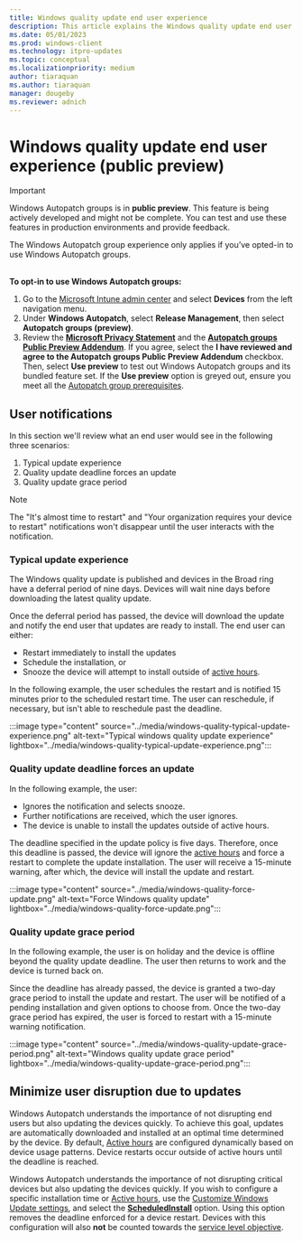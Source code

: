```yaml
---
title: Windows quality update end user experience
description: This article explains the Windows quality update end user experience
ms.date: 05/01/2023
ms.prod: windows-client
ms.technology: itpro-updates
ms.topic: conceptual
ms.localizationpriority: medium
author: tiaraquan
ms.author: tiaraquan
manager: dougeby
ms.reviewer: adnich
---
```


# Windows quality update end user experience (public preview)

> [!IMPORTANT]
> Windows Autopatch groups is in **public preview**. This feature is being actively developed and might not be complete. You can test and use these features in production environments and provide feedback.<p>The Windows Autopatch group experience only applies if you’ve opted-in to use Windows Autopatch groups.</p><br>**To opt-in to use Windows Autopatch groups:**<ol><li>Go to the [Microsoft Intune admin center](https://go.microsoft.com/fwlink/?linkid=2109431) and select **Devices** from the left navigation menu.</li><li>Under **Windows Autopatch**, select **Release Management**, then select **Autopatch groups (preview)**.</li><li>Review the **[Microsoft Privacy Statement](../overview/windows-autopatch-privacy.md)** and the **[Autopatch groups Public Preview Addendum](../references/windows-autopatch-groups-public-preview-addendum.md)**. If you agree, select the **I have reviewed and agree to the Autopatch groups Public Preview Addendum** checkbox. Then, select **Use preview** to test out Windows Autopatch groups and its bundled feature set. If the **Use preview** option is greyed out, ensure you meet all the [Autopatch group prerequisites](../deploy/windows-autopatch-groups-manage-autopatch-groups.md#autopatch-groups-prerequisites).</li></ol>

## User notifications  

In this section we'll review what an end user would see in the following three scenarios:

1. Typical update experience
2. Quality update deadline forces an update
3. Quality update grace period

> [!NOTE]
> The "It's almost time to restart" and "Your organization requires your device to restart" notifications won't disappear until the user interacts with the notification.

### Typical update experience

The Windows quality update is published and devices in the Broad ring have a deferral period of nine days. Devices will wait nine days before downloading the latest quality update.

Once the deferral period has passed, the device will download the update and notify the end user that updates are ready to install. The end user can either:

- Restart immediately to install the updates
- Schedule the installation, or
- Snooze the device will attempt to install outside of [active hours](/windows/client-management/mdm/policy-csp-update#activehoursstart).

In the following example, the user schedules the restart and is notified 15 minutes prior to the scheduled restart time. The user can reschedule, if necessary, but isn't able to reschedule past the deadline.

:::image type="content" source="../media/windows-quality-typical-update-experience.png" alt-text="Typical windows quality update experience" lightbox="../media/windows-quality-typical-update-experience.png":::

### Quality update deadline forces an update

In the following example, the user:

- Ignores the notification and selects snooze.
- Further notifications are received, which the user ignores.
- The device is unable to install the updates outside of active hours.

The deadline specified in the update policy is five days. Therefore, once this deadline is passed, the device will ignore the [active hours](/windows/client-management/mdm/policy-csp-update#activehoursstart) and force a restart to complete the update installation. The user will receive a 15-minute warning, after which, the device will install the update and restart.

:::image type="content" source="../media/windows-quality-force-update.png" alt-text="Force Windows quality update" lightbox="../media/windows-quality-force-update.png":::

### Quality update grace period

In the following example, the user is on holiday and the device is offline beyond the quality update deadline. The user then returns to work and the device is turned back on.

Since the deadline has already passed, the device is granted a two-day grace period to install the update and restart. The user will be notified of a pending installation and given options to choose from. Once the two-day grace period has expired, the user is forced to restart with a 15-minute warning notification.  

:::image type="content" source="../media/windows-quality-update-grace-period.png" alt-text="Windows quality update grace period" lightbox="../media/windows-quality-update-grace-period.png":::

## Minimize user disruption due to updates

Windows Autopatch understands the importance of not disrupting end users but also updating the devices quickly. To achieve this goal, updates are automatically downloaded and installed at an optimal time determined by the device. By default, [Active hours](/windows/client-management/mdm/policy-csp-update#activehoursstart) are configured dynamically based on device usage patterns. Device restarts occur outside of active hours until the deadline is reached.

Windows Autopatch understands the importance of not disrupting critical devices but also updating the devices quickly. If you wish to configure a specific installation time or [Active hours](/windows/client-management/mdm/policy-csp-update#activehoursstart), use the [Customize Windows Update settings](../operate/windows-autopatch-groups-windows-update.md), and select the [**ScheduledInstall**](../operate/windows-autopatch-groups-windows-update.md#scheduled-install) option. Using this option removes the deadline enforced for a device restart. Devices with this configuration will also **not** be counted towards the [service level objective](../operate/windows-autopatch-groups-windows-quality-update-overview.md#service-level-objective).  
